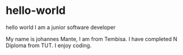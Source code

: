 # hello-world
hello world I am a junior software developer

My name is johannes Mante, I am from Tembisa. 
I have completed N Diploma from TUT.
I enjoy coding.

